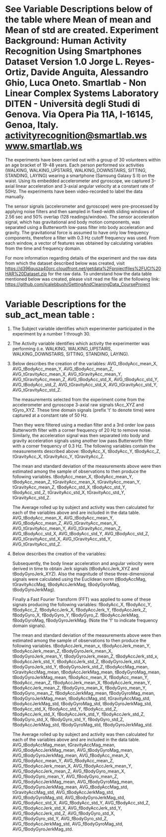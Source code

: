 See Variable Descriptions below of the table where Mean of mean and Mean of std are created.
Experiment Background:
Human Activity Recognition Using Smartphones Dataset
Version 1.0
Jorge L. Reyes-Ortiz, Davide Anguita, Alessandro Ghio, Luca Oneto.
Smartlab - Non Linear Complex Systems Laboratory
DITEN - Università degli Studi di Genova.
Via Opera Pia 11A, I-16145, Genoa, Italy.
activityrecognition@smartlab.ws
www.smartlab.ws
==================================================================

The experiments have been carried out with a group of 30 volunteers within an age bracket of 19-48 years. 
Each person performed six activities (WALKING, WALKING_UPSTAIRS, WALKING_DOWNSTAIRS, SITTING, STANDING, LAYING) wearing 
a smartphone (Samsung Galaxy S II) on the waist. Using its embedded accelerometer and gyroscope, we captured 3-axial linear 
acceleration and 3-axial angular velocity at a constant rate of 50Hz. The experiments have been video-recorded to label the data manually.  

The sensor signals (accelerometer and gyroscope) were pre-processed by applying noise filters and then sampled in fixed-width sliding windows 
of 2.56 sec and 50% overlap (128 readings/window). The sensor acceleration signal, which has gravitational and body motion components, was 
separated using a Butterworth low-pass filter into body acceleration and gravity. The gravitational force is assumed to have only low frequency 
components, therefore a filter with 0.3 Hz cutoff frequency was used. From each window, a vector of features was obtained by calculating variables 
from the time and frequency domain.  

For more information regarding details of the experiment and the raw data from which the dataset described below was created,
visit https://d396qusza40orc.cloudfront.net/getdata%2Fprojectfiles%2FUCI%20HAR%20Dataset.zip for the raw data.  To understand how
the data table mentioned below was created, please visit read me file at the following link:
https://github.com/jcalebbush/GettingAndCleaningData_CourseProject



Variable Descriptions for the sub_act_mean table : 
=================
1. The Subject variable identifies which experimenter participated in the experiment by a number 1 through 30. 

2. The Activity variable identifies which activity the experimenter was performing (i.e. WALKING, WALKING_UPSTAIRS, WALKING_DOWNSTAIRS, SITTING, 
   STANDING, LAYING).
3. Below describes the creation of the variables: AVG_tBodyAcc_mean_X, AVG_tBodyAcc_mean_Y, AVG_tBodyAcc_mean_Z, AVG_tGravityAcc_mean_X, 
   AVG_tGravityAcc_mean_Y, AVG_tGravityAcc_mean_Z, AVG_tBodyAcc_std_X, AVG_tBodyAcc_std_Y, AVG_tBodyAcc_std_Z, AVG_tGravityAcc_std_X, 
   AVG_tGravityAcc_std_Y, AVG_tGravityAcc_std_Z.

   The measurements selected from the experiment come from the accelerometer and gyroscope 3-axial raw signals tAcc_XYZ and tGyro_XYZ. 
   These time domain signals (prefix 't' to denote time) were captured at a constant rate of 50 Hz. 

   Then they were filtered using a median filter and a 3rd order low pass Butterworth filter with a corner frequency of 20 Hz to remove noise. 
   Similarly, the acceleration signal was then separated into body and gravity acceleration signals using another low pass Butterworth filter 
   with a corner frequency of 0.3 Hz. The following variables contain the measurements described above:
   tBodyAcc_X, tBodyAcc_Y, tBodyAcc_Z, tGravityAcc_X, tGravityAcc_Y, tGravityAcc_Z.

   The mean and standard deviation of the measurements above were then estimated among the sample of observations to then produce the following variables.
   tBodyAcc_mean_X, tBodyAcc_mean_Y, tBodyAcc_mean_Z, tGravityAcc_mean_X, tGravityAcc_mean_Y, tGravityAcc_mean_Z,
   tBodyAcc_std_X, tBodyAcc_std_Y, tBodyAcc_std_Z, tGravityAcc_std_X, tGravityAcc_std_Y, tGravityAcc_std_Z.

   The Average rolled up by subject and activity was then calculated for each of the variables above and are included in the data table.
   AVG_tBodyAcc_mean_X, AVG_tBodyAcc_mean_Y, AVG_tBodyAcc_mean_Z, AVG_tGravityAcc_mean_X, AVG_tGravityAcc_mean_Y, AVG_tGravityAcc_mean_Z,
   AVG_tBodyAcc_std_X, AVG_tBodyAcc_std_Y, AVG_tBodyAcc_std_Z, AVG_tGravityAcc_std_X, AVG_tGravityAcc_std_Y, AVG_tGravityAcc_std_Z.
   
4. Below describes the creation of the variables: 
   
   Subsequently, the body linear acceleration and angular velocity were derived in time to 
   obtain Jerk signals (tBodyAccJerk_XYZ and tBodyGyroJerk_XYZ). Also the magnitude of these 
   three-dimensional signals were calculated using the Euclidean norm (tBodyAccMag, tGravityAccMag, 
   tBodyAccJerkMag, tBodyGyroMag, tBodyGyroJerkMag). 

   Finally a Fast Fourier Transform (FFT) was applied to some of these signals producing the following variables:
   fBodyAcc_X, fBodyAcc_Y, fBodyAcc_Z, fBodyAccJerk_X, fBodyAccJerk_Y, fBodyAccJerk_Z, fBodyGyro_X, fBodyGyro_Y, fBodyGyro_Z.
   fBodyAccJerkMag, fBodyGyroMag, fBodyGyroJerkMag. (Note the 'f' to indicate frequency domain signals). 
   
   The mean and standard deviation of the measurements above were then estimated among the sample of observations to then produce the following variables.
  tBodyAccJerk_mean_x, tBodyAccJerk_mean_Y, tBodyAccJerk_mean_Z, tBodyGyroJerk_mean_X, tBodyGyroJerk_mean_Y, tBodyGyroJerk_mean_Z,
   tBodyAccJerk_std_x, tBodyAccJerk_std_Y, tBodyAccJerk_std_Z, tBodyGyroJerk_std_X, tBodyGyroJerk_std_Y, tBodyGyroJerk_std_Z,
   tBodyAccMag_mean, tGravityAccMag_mean, tBodyAccJerkMag_mean, tBodyGyroMag_mean, tBodyGyroJerkMag_mean, fBodyAcc_mean_X, fBodyAcc_mean_Y, 
   fBodyAcc_mean_Z, fBodyAccJerk_mean_X, fBodyAccJerk_mean_Y, fBodyAccJerk_mean_Z, fBodyGyro_mean_X, fBodyGyro_mean_Y, fBodyGyro_mean_Z, 
   fBodyAccJerkMag_mean, fBodyGyroMag_mean, fBodyGyroJerkMag_mean, tBodyAccMag_std, tGravityAccMag_std, tBodyAccJerkMag_std, tBodyGyroMag_std, 
   tBodyGyroJerkMag_std, fBodyAcc_std_X, fBodyAcc_std_Y, fBodyAcc_std_Z, fBodyAccJerk_std_X, fBodyAccJerk_std_Y, fBodyAccJerk_std_Z, 
   fBodyGyro_std_X, fBodyGyro_std_Y, fBodyGyro_std_Z, fBodyAccJerkMag_std, fBodyGyroMag_std, fBodyGyroJerkMag_std.

   The Average rolled up by subject and activity was then calculated for each of the variables above and are included in the data table.
   AVG_tBodyAccMag_mean, tGravityAccMag_mean, AVG_tBodyAccJerkMag_mean, AVG_tBodyGyroMag_mean, AVG_tBodyGyroJerkMag_mean, AVG_fBodyAcc_mean_X, 
   AVG_fBodyAcc_mean_Y, AVG_fBodyAcc_mean_Z, AVG_fBodyAccJerk_mean_X, AVG_fBodyAccJerk_mean_Y, AVG_fBodyAccJerk_mean_Z, AVG_fBodyGyro_mean_X, 
   AVG_fBodyGyro_mean_Y, AVG_fBodyGyro_mean_Z, AVG_fBodyAccJerkMag_mean, AVG_fBodyGyroMag_mean, AVG_fBodyGyroJerkMag_mean, AVG_tBodyAccMag_std, 
   tGravityAccMag_std, AVG_tBodyAccJerkMag_std, AVG_tBodyGyroMag_std, AVG_tBodyGyroJerkMag_std, AVG_fBodyAcc_std_X, AVG_fBodyAcc_std_Y, 
   AVG_fBodyAcc_std_Z, AVG_fBodyAccJerk_std_X, AVG_fBodyAccJerk_std_Y, AVG_fBodyAccJerk_std_Z, AVG_fBodyGyro_std_X, AVG_fBodyGyro_std_Y, 
   AVG_fBodyGyro_std_Z, AVG_fBodyAccJerkMag_std, AVG_fBodyGyroMag_std, AVG_fBodyGyroJerkMag_std.
